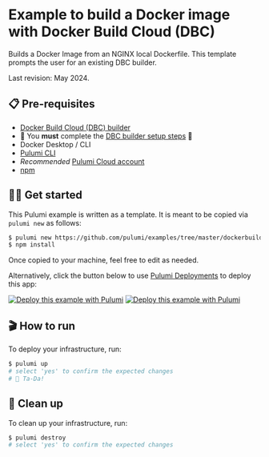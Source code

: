 # Example to build a Docker image with Docker Build Cloud (DBC)

Builds a Docker Image from an NGINX local Dockerfile. This template prompts the user for an existing DBC builder.

Last revision: May 2024.

## 📋 Pre-requisites

- [Docker Build Cloud (DBC) builder](https://build.docker.com/)
- 🚨 You **must** complete the [DBC builder setup steps](https://docs.docker.com/build/cloud/setup/#steps) 🚨
- Docker Desktop / CLI
- [Pulumi CLI](https://www.pulumi.com/docs/get-started/install/)
- *Recommended* [Pulumi Cloud account](https://app.pulumi.com/signup)
- [npm](https://www.npmjs.com/get-npm)

## 👩‍🏫 Get started

This Pulumi example is written as a template. It is meant to be copied via `pulumi new` as follows:

```bash
$ pulumi new https://github.com/pulumi/examples/tree/master/dockerbuild-ts-dbc
$ npm install
```
Once copied to your machine, feel free to edit as needed.

Alternatively, click the button below to use [Pulumi Deployments](https://www.pulumi.com/docs/pulumi-cloud/deployments/) to deploy this app:

[![Deploy this example with Pulumi](https://get.pulumi.com/new/button.svg)](https://app.pulumi.com/new?template=https://github.com/pulumi/examples/blob/master/dockerbuild-ts-dbc/README.md#gh-light-mode-only)
[![Deploy this example with Pulumi](https://get.pulumi.com/new/button-light.svg)](https://app.pulumi.com/new?template=https://github.com/pulumi/examples/blob/master/dockerbuild-ts-dbc/README.md#gh-dark-mode-only)

## 🎬 How to run

To deploy your infrastructure, run:

```bash
$ pulumi up
# select 'yes' to confirm the expected changes
# 🎉 Ta-Da!
```

## 🧹 Clean up

To clean up your infrastructure, run:

```bash
$ pulumi destroy
# select 'yes' to confirm the expected changes
```
